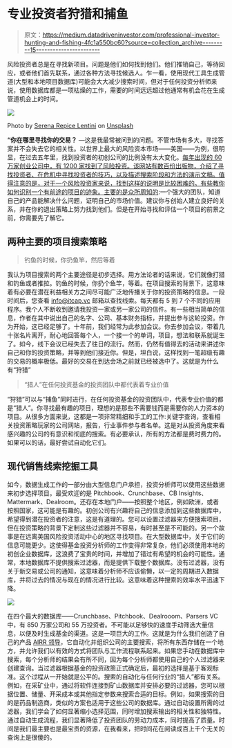 # 专业投资者狩猎和捕鱼

> 原文：<https://medium.datadriveninvestor.com/professional-investor-hunting-and-fishing-4fc1a550bc60?source=collection_archive---------15----------------------->

风险投资者总是在寻找新项目。问题是他们如何找到他们。他们推销自己，等待回应，或者他们首先联系，通过各种方法寻找候选人。乍一看，使用现代工具生成管道(大型和本地项目数据库)可能会大大减少搜索时间，但对于任何投资分析师来说，使用数据库都是一项枯燥的工作，需要的时间远远超过他通常有机会花在生成管道机会上的时间。

![](img/e5ac0c7e6f6f9ec4ffce138343793ecd.png)

Photo by [Serena Repice Lentini](https://unsplash.com/@serenarepice?utm_source=medium&utm_medium=referral) on [Unsplash](https://unsplash.com?utm_source=medium&utm_medium=referral)

**“你在哪里寻找你的交易？** —这是我最常被问到的问题。不管市场有多大，寻找答案并不会失去它的相关性。以世界上最大的风险资本市场——美国——为例，很明显，在过去五年里，找到投资者的初创公司的比例没有太大变化。[每年出现的 60 万家创业公司中，有 1200 家找到了风险投资。该网站有数百份出版物，介绍了寻找投资者、在危机中寻找投资者的技巧，以及描述搜索阶段和方法的演示文稿。值得注意的是，对于一个风险投资家来说，找到这样的说明是比较困难的。有些教你如何识别一个有前途的项目的迹象。](https://www.hbs.edu/faculty/Publication%20Files/17-012_10de1f93-30e4-4a98-858c-4137556ec037.pdf)[主要的是众所周知的](https://www.businessinsider.com/ive-invested-in-2-unicorns-heres-how-find-successful-startups-2019-8#1-take-the-time-to-develop-a-relationship-with-the-founders-3):一个强大的团队，知道自己的产品能解决什么问题，证明自己的市场价值。建议你与创始人建立良好的关系，并在你的退出策略上努力找到他们。但是在开始寻找和评估一个项目的前景之前，你需要先了解它。

## 两种主要的项目搜索策略

> 钓鱼的时候，你扔鱼竿，然后等着

我认为项目搜索的两个主要途径是初步选择。用方法论者的话来说，它们就像打猎和钓鱼或者推拉。钓鱼的时候，你扔个鱼竿，等着。在项目搜索的背景下，这意味着有必要在潜在利益相关方之间尽可能广泛地传播关于你的投资策略的信息。一段时间后，您查看 info@itcap.vc 邮箱以查找线索。每天都有 5 到 7 个不同的应用程序。我个人不断收到邀请我投资一家或另一家公司的信件。有一些相当简单的信息，作者在其中说出自己的名字、公司、基本财务指标，并提出参与这轮投资。作为开始，这已经足够了。十年前，我们经常为此参加会议。你去参加会议，带着几十张名片离开，耐心地回答每个人，一个接一个的单词，项目，想法和联系就诞生了。如今，线下会议已经失去了往日的流行。然而，仍然有值得去的活动来讲述你自己和你的投资策略，并等到他们接近你。但是，坦白说，这样找到一笔超级有趣的交易的概率极低。最好的交易在到达会场之前就已经被选中了。这就是为什么有“狩猎”

> “猎人”在任何投资基金的投资团队中都代表着专业价值

“狩猎”可以与“捕鱼”同时进行，在任何投资基金的投资团队中，代表专业价值的都是“猎人”。你寻找最有趣的项目，理想的是那些不需要钱而是需要你的人力资本的项目。从很多方面来说，这都是一项非常精细和手工的工作:关键字查询，查看相关投资策略玩家的公司网站，报告，行业事件参与者名单。这是对从投资角度来看感兴趣的公司的有意识和彻底的搜索。有必要承认，所有的方法都是费时费力的。如果可以的话，最好尝试自动化它们。

## 现代销售线索挖掘工具

如今，数据生成工作的一部分由大型信息门户承担，投资分析师可以使用这些数据来初步选择项目。最受欢迎的是 Pitchbook、Crunchbase、CB Insights、Mattermark、Dealroom。还存在本地门户——按照整个地区，例如欧洲，或者按照国家，这可能是有趣的。初创公司有兴趣将自己的信息添加到这些数据库中，希望得到潜在投资者的注意，这是有道理的。您可以设置过滤器来方便搜索项目，但在投资策略的背景下定制这些过滤器并不容易，有时甚至是不可能的。另一个故事是在远离美国风险投资活动中心的地区寻找项目。在大型数据库中，关于它们的信息可能更少。这使得基金投资分析师的工作变得非常复杂，他们必须使用本地的初创企业数据库，这浪费了宝贵的时间，并增加了错过有希望的机会的可能性。通常，本地数据库不提供搜索过滤器，而是提供下载整个数据库。没有过滤器，没有关于新交易或公司的通知，这意味着分析师不应该偷懒，以一定的周期进入数据库，并将过去的情况与现在的情况进行比较。这意味着这种搜索的效率水平迅速下降。

![](img/964b6aab97aec54b8c5c4784ca3604d8.png)

在四个最大的数据库——Crunchbase、Pitchbook、Dealrooom、Parsers VC 中，有 850 万家公司和 55 万投资者。不可能以足够快的速度手动筛选大量信息，以便及时生成基金的渠道。这是一项巨大的工作。这就是为什么我们创造了自己的产品 [AIRR 领导](https://www.leads.theairr.com/)，它自动化并组织公司的主要搜索，将所有东西存储在一个地方，并允许我们以有效的方式将团队与工作流程联系起来。如果您手动在数据库中搜索，每个分析师的结果会有所不同，因为每个分析师都使用自己的个人过滤器来创建查询。当过滤器根据基金的投资政策正式确定后，最初的选择是基于客观标准。这个过程从一开始就是公平的。搜索的自动化与任何行业的“猎人”都有关系。例如，在采矿业中，通过将软件连接到矿山数据库并安排必要的过滤器，您可以根据位置、储量、开采成本或其他指定参数来搜索合适的目标。例如，如果搜索的目的是药品制造商，类似的方案也适用于这些公司的数据库。通过自动设置所需的过滤器，我们学会了如何显著缩小选择范围，同时增加搜索输出的相关性和独特性。通过自动生成流程，我们显著降低了投资团队的劳动力成本，同时提高了质量。时间是我们最主要也是最宝贵的资源，在我看来，把时间花在阅读成百上千个无关的查询上是很傻的。
